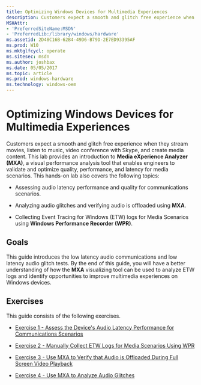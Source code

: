 ```yaml
---
title: Optimizing Windows Devices for Multimedia Experiences
description: Customers expect a smooth and glitch free experience when they stream movies, listen to music, video conference with Skype, and create media content.
MSHAttr:
- 'PreferredSiteName:MSDN'
- 'PreferredLib:/library/windows/hardware'
ms.assetid: 2D48C16B-62B4-49D6-B79D-2E7ED93395AF
ms.prod: W10
ms.mktglfcycl: operate
ms.sitesec: msdn
ms.author: joshbax
ms.date: 05/05/2017
ms.topic: article
ms.prod: windows-hardware
ms.technology: windows-oem
---
```


# Optimizing Windows Devices for Multimedia Experiences


Customers expect a smooth and glitch free experience when they stream movies, listen to music, video conference with Skype, and create media content. This lab provides an introduction to **Media eXperience Analyzer (MXA)**, a visual performance analysis tool that enables engineers to validate and optimize quality, performance, and latency for media scenarios. This hands-on lab also covers the following topics:

-   Assessing audio latency performance and quality for communications scenarios.

-   Analyzing audio glitches and verifying audio is offloaded using **MXA**.

-   Collecting Event Tracing for Windows (ETW) logs for Media Scenarios using **Windows Performance Recorder (WPR)**.

## Goals


This guide introduces the low latency audio communications and low latency audio glitch tests. By the end of this guide, you will have a better understanding of how the **MXA** visualizing tool can be used to analyze ETW logs and identify opportunities to improve multimedia experiences on Windows devices.

## Exercises


This guide consists of the following exercises.

-   [Exercise 1 - Assess the Device's Audio Latency Performance for Communications Scenarios](optimizing-windows-devices-for-multimedia-experiences-exercise-1.md)

-   [Exercise 2 - Manually Collect ETW Logs for Media Scenarios Using WPR](optimizing-windows-devices-for-multimedia-experiences-exercise-2.md)

-   [Exercise 3 - Use MXA to Verify that Audio is Offloaded During Full Screen Video Playback](optimizing-windows-devices-for-multimedia-experiences-exercise-3.md)

-   [Exercise 4 - Use MXA to Analyze Audio Glitches](optimizing-windows-devices-for-multimedia-experiences-exercise-4.md)

 

 






